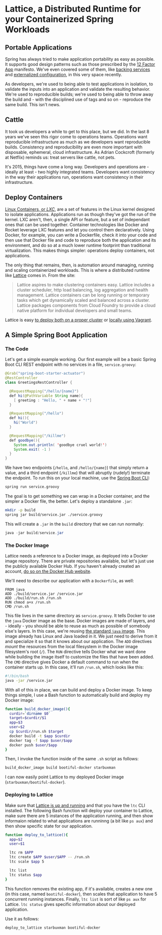 # Lattice, a Distributed Runtime for your Containerized Spring Workloads

## Portable Applications

Spring has always tried to make application portability as easy as possible. It supports good design patterns such as those prescribed by the [12 Factor App](http:/12factor.net) manifesto. We've even covered some of them, like  [backing services](https://spring.io/blog/2015/01/27/12-factor-app-style-backing-services-with-spring-and-cloud-foundry) and [externalized configuration](https://spring.io/blog/2015/01/13/configuring-it-all-out-or-12-factor-app-style-configuration-with-spring), in this very space recently.

As developers, we're used to being able to test applications in isolation, to validate the inputs into an application and validate the resulting behavior.  We're used to reproducible builds; we're used to being able to throw away the build and - with the disciplined use of tags and so on - reproduce the same build. This isn't news.

## Cattle

It took us developers a while to get to this place, but we did. In the last 8 years we've seen this rigor come to operations teams. Operations want reproducible infrastructure as much as we developers want reproducible builds. Consistency and reproducibility are even more important with disposable, ephemeral, cloud infrastructure. As Adrian Cockcroft (formerly at Netflix) reminds us: treat servers like cattle, not pets.

It's 2015, things have come a long way. Developers and operations are - ideally at least - two highly integrated teams. Developers want consistency in the way their applications run, operations want consistency in their infrastructure.  

## Deploy Containers

[Linux Containers, or _LXC_](http://wikipedia.com/wiki/LXC), are a set of features in the Linux kernel designed to isolate applications. Applications run as though they've got the run of the kernel. LXC aren't, then, a single API or feature, but a set of independant ones that can be used together.  Container technologies like Docker and Rocket leverage LXC features and let you control them declaratively. Using Docker, for example, you can write a Dockerfile, check it into your code and then use that Docker file and code to reproduce both the application and its environment, and do so at a much lower runtime footprint than traditional virtualization. This makes things simpler: operations deploy containers, not applications.

The only thing that remains, then, is automation around managing, running and scaling containerized workloads. This is where a distributed runtime like [Lattice](http://lattice.cf) comes in. From the site:

> Lattice aspires to make clustering containers easy. Lattice includes a cluster scheduler, http load balancing, log aggregation and health management. Lattice containers can be long running or temporary tasks which get dynamically scaled and balanced across a cluster. Lattice packages components from Cloud Foundry to provide a cloud native platform for individual developers and small teams.

Lattice is easy [to deploy both on a proper cluster](https://github.com/cloudfoundry-incubator/lattice#clustered-deployment) or [locally using Vagrant](https://github.com/cloudfoundry-incubator/lattice#local-deployment).

## A Simple Spring Boot Application

### The Code
Let's get a simple example working. Our first example will be a basic Spring Boot CLI REST endpoint with no services in a file, `service.groovy`:  

```java
@Grab("spring-boot-starter-actuator")
@RestController
class GreetingsRestController {

  @RequestMapping("/hello/{name}")
  def hi(@PathVariable String name){
    [ greeting : "Hello, " + name + "!"]
  }

  @RequestMapping("/hello")
  def hi(){
    hi("World")
  }

  @RequestMapping("/killme")
  def goodbye(){
    System.out.println( 'goodbye cruel world!')
    System.exit( -1 )
  }
}

```

We have two endpoints (`/hello`, and `/hello/{name}`) that simply return a value, and a third endpoint (`/killme`) that will abruptly (rudely!) terminate the endpoint. To run this on your local machine, use the [Spring Boot CLI](http://docs.spring.io/spring-boot/docs/current-SNAPSHOT/reference/htmlsingle/#getting-started-installing-the-cli):

```bash
spring run service.groovy
```

The goal is to get something we can wrap in a Docker container, and the simpler a Docker file, the better. Let's deploy a standalone `.jar`:

```bash
mkdir -p build
spring jar build/service.jar ./service.groovy
```

This will create a `.jar` in the `build` directory that we can run normally:

```java
java -jar build/service.jar
```

### The Docker Image

Lattice needs a reference to a Docker image, as deployed into a Docker image repository. There are private repositories available, but let's just use the publicly available Docker Hub.  If you haven't already created an account, [do so on the Docker Hub website](https://hub.docker.com/account/signup/).

We'll need to describe our application with a `Dockerfile`, as well:

```docker
FROM java
ADD ./build/service.jar /service.jar
ADD ./build/run.sh /run.sh
RUN chmod a+x /run.sh
CMD /run.sh
```

This file lives in the same directory as `service.groovy`. It tells Docker to use the `java` Docker image as the base. Docker images are made of layers, and - ideally - you should be able to reuse as much as possible of somebody else's layers. In this case, we're reusing [the standard `java` image](https://registry.hub.docker.com/_/java/). This image already has Linux and Java loaded in it.  We just need to derive from it and specialize it so that it knows about our application. The `ADD` directives _mount_ the resources from the local filesystem in the Docker image filesystem's root (`/`). The `RUN` directive tells Docker what we want done while building the image itself to customize the files that have been added. The `CMD` directive gives Docker a default command to run when the container starts up. In this case, it'll run `/run.sh`, which looks like this:

```bash
#!/bin/bash
java -jar /service.jar
```

With all of this in place, we can build and deploy a Docker image. To keep things simple, I use a Bash function to automatically build and deploy my Docker image:

```bash
function build_docker_image(){
  curdir=`dirname $0`
  target=$curdir/$1
  app=$3
  user=$2
  cp $curdir/run.sh $target
  docker build -t $app $curdir
  docker tag -f $app $user/$app
  docker push $user/$app
}
```

Then, I invoke the function inside of the same `.sh` script as follows:

```bash
build_docker_image build bootiful-docker starbuxman
```

I can now easily point Lattice to my deployed Docker image (`starbuxman/bootiful-docker`).

### Deploying to Lattice
Make sure that [Lattice is up and running](http://lattice.cf/docs/getting-started/) and that you have the `ltc` CLI installed. The following Bash function will deploy your container to Lattice, make sure there are 5 instances of the application running, and then show informaion related to what applications are runninng (a bit like `ps aux`) and then show specific state for our application.

```bash
function deploy_to_lattice(){
  app=$2
  user=$1

  ltc rm $APP
  ltc create $APP $user/$APP -- /run.sh
  ltc scale $app 5

  ltc list
  ltc status $app
}
```

This function removes the existing app, if it's available, creates a new one (in this case, named `bootiful-docker`), then scales that application to have 5 concurrent running instances. Finally, `ltc list` is sort of like `ps aux` for Lattice. `ltc status` gives specific information about our deployed application.

Use it as follows:

```bash
deploy_to_lattice starbuxman bootiful-docker
```
